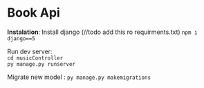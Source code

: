 
# Book Api

**Instalation**:
Install django (//todo add this ro requirments.txt) `npm i django==5`
<br/>

Run dev server:
<br/>
              `cd musicController`
              <br/>
              `py manage.py runserver`
              
Migrate new model :
                  `py manage.py makemigrations`

                  

